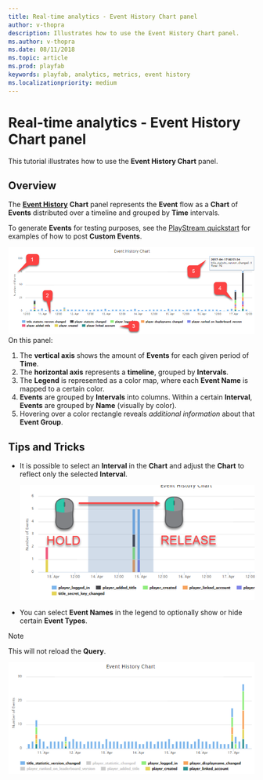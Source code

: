 ```yaml
---
title: Real-time analytics - Event History Chart panel
author: v-thopra
description: Illustrates how to use the Event History Chart panel.
ms.author: v-thopra
ms.date: 08/11/2018
ms.topic: article
ms.prod: playfab
keywords: playfab, analytics, metrics, event history
ms.localizationpriority: medium
---
```


# Real-time analytics - Event History Chart panel

This tutorial illustrates how to use the **Event History Chart** panel.

## Overview

The [**Event History**](../../automation/playstream-events/event-history.md) **Chart** panel represents the **Event** flow as a **Chart** of **Events** distributed over a timeline and grouped by **Time** intervals.

To generate **Events** for testing purposes, see the [PlayStream quickstart](../../automation/playstream-events/quickstart.md) for examples of how to post **Custom Events**.

![Event History Chart panel](media/tutorials/event-history-chart-panel.png)  
On this panel:
1. The **vertical axis** shows the amount of **Events** for each given period of **Time**.
2. The **horizontal axis** represents a **timeline**, grouped by **Intervals**.
3. The **Legend** is represented as a color map, where each **Event Name** is mapped to a certain color.
4. **Events** are grouped by **Intervals** into columns. Within a certain **Interval**, **Events** are grouped by **Name** (visually by color).
5. Hovering over a color rectangle reveals *additional information* about that **Event Group**.

## Tips and Tricks

- It is possible to select an **Interval** in the **Chart** and adjust the **Chart** to reflect only the selected **Interval**.
  
   ![Event History Chart - select interval](media/tutorials/event-history-chart-select-interval.png)  

- You can select **Event Names** in the legend to optionally show or hide certain **Event Types**.

> [!NOTE]
> This will not reload the **Query**.

   ![Event History Chart - click event names](media/tutorials/event-history-chart-click-event-names.png)  
